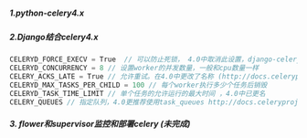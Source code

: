 ##### 1.python-celery4.x

##### 2.Django结合celery4.x

```js
CELERYD_FORCE_EXECV = True  // 可以防止死锁， 4.0中取消此设置，django-celery可以使用
CELERYD_CONCURRENCY = 8 // 设置worker的并发数量，一般和cpu数量一样
CELERY_ACKS_LATE = True // 允许重试。在4.0中更改了名称 (http://docs.celeryproject.org/en/latest/history/whatsnew-4.0.html?highlight=CELERY_ACKS_LATE)
CELERYD_MAX_TASKS_PER_CHILD = 100 // 每个worker执行多少个任务后销毁
CELERYD_TASK_TIME_LIMIT // 单个任务的允许运行的最大时间 ，4.0中已更名
CELERY_QUEUES // 指定队列，4.0更推荐使用task_queues http://docs.celeryproject.org/en/latest/userguide/routing.html#routing-automatic
```

##### 3. flower和supervisor监控和部署celery (未完成)



​	

​	

